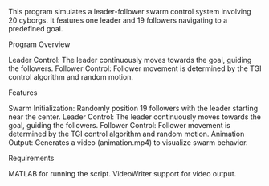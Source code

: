 This program simulates a leader-follower swarm control system involving 20 cyborgs. It features one leader and 19 followers navigating to a predefined goal.

Program Overview

Leader Control: The leader continuously moves towards the goal, guiding the followers.
Follower Control: Follower movement is determined by the TGI control algorithm and random motion.

Features

Swarm Initialization: Randomly position 19 followers with the leader starting near the center.
Leader Control: The leader continuously moves towards the goal, guiding the followers.
Follower Control: Follower movement is determined by the TGI control algorithm and random motion.
Animation Output: Generates a video (animation.mp4) to visualize swarm behavior.

Requirements

MATLAB for running the script.
VideoWriter support for video output.
